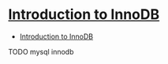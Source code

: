 # [Introduction to InnoDB](https://dev.mysql.com/doc/refman/8.0/en/innodb-introduction.html)

- [Introduction to InnoDB](#introduction-to-innodb)












TODO mysql innodb